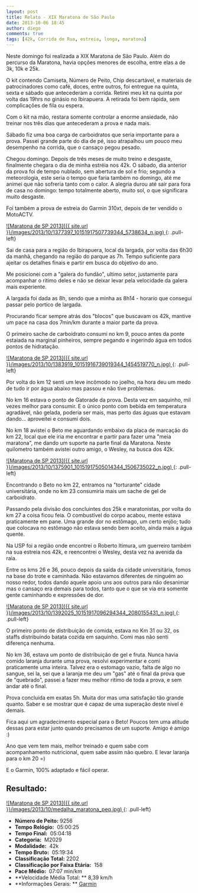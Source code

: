 ```yaml
---
layout: post
title: Relato - XIX Maratona de São Paulo
date: 2013-10-06 18:45
author: diego
comments: true
tags: [42k, Corrida de Rua, estreia, longa, maratona]
---
```


Neste domingo foi realizada a XIX Maratona de São Paulo. Além do percurso da Maratona, havia opções menores de escolha, entre elas a de 3k, 10k e 25k.

O kit contendo Camiseta, Número de Peito, Chip descartável, e materiais de patrocinadores como café, doces, entre outros, foi entregue na quinta, sexta e sábado que antecederam a corrida. Retirei meu kit na quinta por volta das 19hrs no ginásio no Ibirapuera. A retirada foi bem rápida, sem complicações de fila ou espera.

Com o kit na mão, restara somente controlar a enorme ansiedade, não treinar nos três dias que antecederam a prova e nada mais.

Sábado fiz uma boa carga de carboidratos que seria importante para a prova. Passei grande parte do dia de pé, isso atrapalhou um pouco meu desempenho na corrida, que o cansaço pegou pesado.

Chegou domingo. Depois de três meses de muito treino e desgaste, finalmente chegara o dia de minha estréia nos 42k. O sábado, dia anterior da prova foi de tempo nublado, sem abertura de sol e frio; segundo a meteorologia, este seria o tempo que faria também no domingo, até me animei que não sofreria tanto com o calor. A alegria durou até sair para fora de casa no domingo: tempo totalmente aberto, muito sol, o que significara muito desgaste.

Foi também a prova de estreia do Garmin 310xt, depois de ter vendido o MotoACTV.

<a href="/images/2013/10/1377397_10151917507739344_5738634_n.jpg">
![Maratona de SP 2013]({{ site.url }}/images/2013/10/1377397_10151917507739344_5738634_n.jpg)
</a>
{: .pull-left}

Sai de casa para a região do Ibirapuera, local da largada, por volta das 6h30 da manhã, chegando na região do parque as 7h. Tempo suficiente para ajeitar os detalhes finais e partir em busca do objetivo do ano.

Me posicionei com a "galera do fundão", ultimo setor, justamente para acompanhar o ritimo deles e não se deixar levar pela velocidade da galera mais experiente.

A largada foi dada as 8h, sendo que a minha as 8h14 - horario que consegui passar pelo portico de largada.

Procurando ficar sempre atrás dos "blocos" que buscavam os 42k, mantive um pace na casa dos 7min/km durante a maior parte da prova.

O primeiro sache de carboidrato consumi no km 9, pouco antes da ponte estaiada na marginal pinheiros, sempre pegando e ingerindo água em todos pontos de hidratação.

<a href="/images/2013/10/1383919_10151916739019344_1454519770_n.jpg">
![Maratona de SP 2013]({{ site.url }}/images/2013/10/1383919_10151916739019344_1454519770_n.jpg)
</a>
{: .pull-left}

Por volta do km 12 senti um leve incômodo no joelho, na hora deu um medo de tudo ir por água abaixo mas passou e não tive problemas.

No km 16 estava o ponto de Gatorade da prova. Desta vez em saquinho, mil vezes melhor para consumir. E o único ponto com bebida em temperatura agradável, não gelada, poderia ser mais, mas perto das águas que estavam dando... aproveitei e consumi dois.

No km 18 avistei o Beto me aguardando embaixo da placa de marcação do km 22, local que ele iria me encontrar e partir para fazer uma "meia maratona", me dando um suporte na parte final da Maratona. Neste quilometro também avistei outro amigo, o Wesley, na busca dos 42k.

<a href="/images/2013/10/1375901_10151917505014344_1506735022_n.jpg">
![Maratona de SP 2013]({{ site.url }}/images/2013/10/1375901_10151917505014344_1506735022_n.jpg)
</a>
{: .pull-left}

Encontrando o Beto no km 22, entramos na "torturante" cidade universitária, onde no km 23 consumiria mais um sache de gel de carboidrato.

Passando pela divisão dos concluintes dos 25k e maratonistas, por volta do km 27 a coisa ficou feia. O combustível do corpo acabou, mente estava praticamente em pane. Uma grande dor no estômago, um certo enjôo; tudo que colocava no estômago não estava sendo bem aceito, ainda mais a água quente.

Na USP foi a região onde encontrei o Roberto Itimura, um guerreiro também na sua estreia nos 42k, e reencontrei o Wesley, desta vez na avenida da raia.

Entre os kms 26 e 36, pouco depois da saída da cidade universitária, fomos na base do trote e caminhada. Não estavamos diferentes de ninguém ao nosso redor, todos dando aquele apoio uns aos outros para não desanimar mas o cansaço era demais para todos, tanto que o que se via era somente gente caminhando e expressões de dor.

<a href="/images/2013/10/1392025_10151917096294344_2080155431_n.jpg">
![Maratona de SP 2013]({{ site.url }}/images/2013/10/1392025_10151917096294344_2080155431_n.jpg)
</a>
{: .pull-left}

O primeiro ponto de distribuição de comida, estava no Km 31 ou 32, os staffs distribuindo batata cozida em saquinho. Comi mas não senti diferença nenhuma.

No km 36, estava um ponto de distribuição de gel e fruta. Nunca havia comido laranja durante uma prova, resolvi experimentar e comi praticamente uma inteira. Talvez era o estomago vazio, falta de algo no sangue, sei la, sei que a laranja me deu um "gas" até o final da prova que de "quebrado", passei a fazer meu melhor ritimo de toda a prova, e sem andar até o final.

Prova concluida em exatas 5h. Muita dor mas uma satisfação tão grande quanto. Saber e se mostrar que é capaz de uma superação deste nivel é demais.

Fica aqui um agradecimento especial para o Beto! Poucos tem uma atitude dessas para estar junto quando precisamos de um suporte. Amigo é amigo :)

Ano que vem tem mais, melhor treinado e quem sabe com acompanhamento nutricional, quem sabe assim não quebro. E levar laranja para o km 20 =)

E o Garmin, 100% adaptado e fácil operar.


## Resultado:

<a href="/images/2013/10/1383858_10151917356799344_426841208_n.jpg">
![Maratona de SP 2013]({{ site.url }}/images/2013/10/medalha_maratona_peq.jpg)
</a>
{: .pull-left}

* **Número de Peito:**  9256
* **Tempo Relógio:**  05:00:25
* **Tempo Final:**  05:04:18
* **Categoria:**  M2029
* **Modalidade:**  42k
* **Tempo Bruto:**  05:19:34
* **Classificação Total:**  2202
* **Classificação por Faixa Etária:**  158
* **Pace Médio:**  07:07 min/km
* **Velocidade Média Total: **  8,39 km/h
* **Informações Gerais: ** <a href="http://connect.garmin.com/activity/386902320" target="_blank">Garmin</a>
